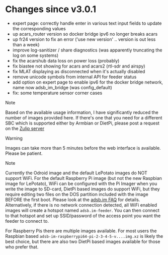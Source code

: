 Changes since v3.0.1
=======
- expert page: correctly handle enter in various text input fields to update the corresponding values
- up acars_router version so docker bridge ipv6 no longer breaks acars
- up fr24 version to fix an error ('use new version' .. version is out less than a week)
- improve log-sanitizer / share diagnostics (was apparently truncating the log on some systems)
- fix the acarshub data loss on power loss (probably)
- fix biastee not showing for acars and acars2 (rtl-sdr and airspy)
- fix MLAT displaying as disconnected when it's actually disabled
- remove unicode symbols from internal API for feeder status
- add option on expert page to enable ipv6 for the docker bridge network, name now adsb_im_bridge (was config_default)
- fix: some temperature sensor corner cases

> [!NOTE]
> Based on the available usage information, I have significantly reduced the number of images provided here. If there's one that you need for a different SBC which is supported either by Armbian or DietPi, please post a request on the [Zulip server](https://adsblol.zulipchat.com/#narrow/stream/391168-adsb-feeder-image)

> [!WARNING]
> Images can take more than 5 minutes before the web interface is available. Please be patient.

> [!NOTE]
> Currently the Odroid image and the default LePotato images do NOT support WiFi. For the default Raspberry Pi image (but not the new Raspbian image for LePotato), WiFi can be configured with the Pi Imager when you write the image to SD-card, DietPi based images do support WiFi, but they require editing two files on the DOS partition included with the image BEFORE the first boot. Please look at the [adsb.im FAQ](https://adsb.im/faq) for details.
> Alternatively, if there is no network connection detected, all WiFi enabled images will create a hotspot named `adsb.im-feeder`. You can then connect to that hotspot and set up SSID/password of the access point you want the feeder to connect to.

For Raspberry Pis there are multiple images available. For most users the Raspbian based `adsb-im-raspberrypi64-pi-2-3-4-5-v....img.xz` is likely the best choice, but there are also two DietPi based images available for those who prefer that.



